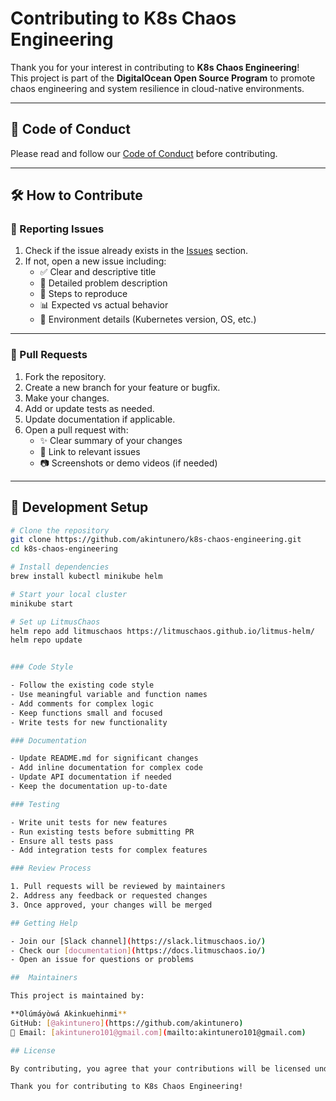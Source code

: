 # Contributing to K8s Chaos Engineering

Thank you for your interest in contributing to **K8s Chaos Engineering**!  
This project is part of the **DigitalOcean Open Source Program** to promote chaos engineering and system resilience in cloud-native environments.

---

## 📜 Code of Conduct

Please read and follow our [Code of Conduct](CODE_OF_CONDUCT.md) before contributing.

---

## 🛠️ How to Contribute

### 🐞 Reporting Issues

1. Check if the issue already exists in the [Issues](https://github.com/akintunero/k8s-chaos-engineering/issues) section.
2. If not, open a new issue including:
   - ✅ Clear and descriptive title  
   - 📝 Detailed problem description  
   - 🔁 Steps to reproduce  
   - 📊 Expected vs actual behavior  
   - 🧩 Environment details (Kubernetes version, OS, etc.)

---

### 🔀 Pull Requests

1. Fork the repository.
2. Create a new branch for your feature or bugfix.
3. Make your changes.
4. Add or update tests as needed.
5. Update documentation if applicable.
6. Open a pull request with:
   - ✨ Clear summary of your changes
   - 🔗 Link to relevant issues
   - 📷 Screenshots or demo videos (if needed)

---

## 🧪 Development Setup

```bash
# Clone the repository
git clone https://github.com/akintunero/k8s-chaos-engineering.git
cd k8s-chaos-engineering

# Install dependencies
brew install kubectl minikube helm

# Start your local cluster
minikube start

# Set up LitmusChaos
helm repo add litmuschaos https://litmuschaos.github.io/litmus-helm/
helm repo update


### Code Style

- Follow the existing code style
- Use meaningful variable and function names
- Add comments for complex logic
- Keep functions small and focused
- Write tests for new functionality

### Documentation

- Update README.md for significant changes
- Add inline documentation for complex code
- Update API documentation if needed
- Keep the documentation up-to-date

### Testing

- Write unit tests for new features
- Run existing tests before submitting PR
- Ensure all tests pass
- Add integration tests for complex features

### Review Process

1. Pull requests will be reviewed by maintainers
2. Address any feedback or requested changes
3. Once approved, your changes will be merged

## Getting Help

- Join our [Slack channel](https://slack.litmuschaos.io/)
- Check our [documentation](https://docs.litmuschaos.io/)
- Open an issue for questions or problems

##  Maintainers

This project is maintained by:

**Olúmáyòwá Akinkuehinmi**  
GitHub: [@akintunero](https://github.com/akintunero)  
📧 Email: [akintunero101@gmail.com](mailto:akintunero101@gmail.com)

## License

By contributing, you agree that your contributions will be licensed under the [Apache License 2.0](LICENSE).

Thank you for contributing to K8s Chaos Engineering! 